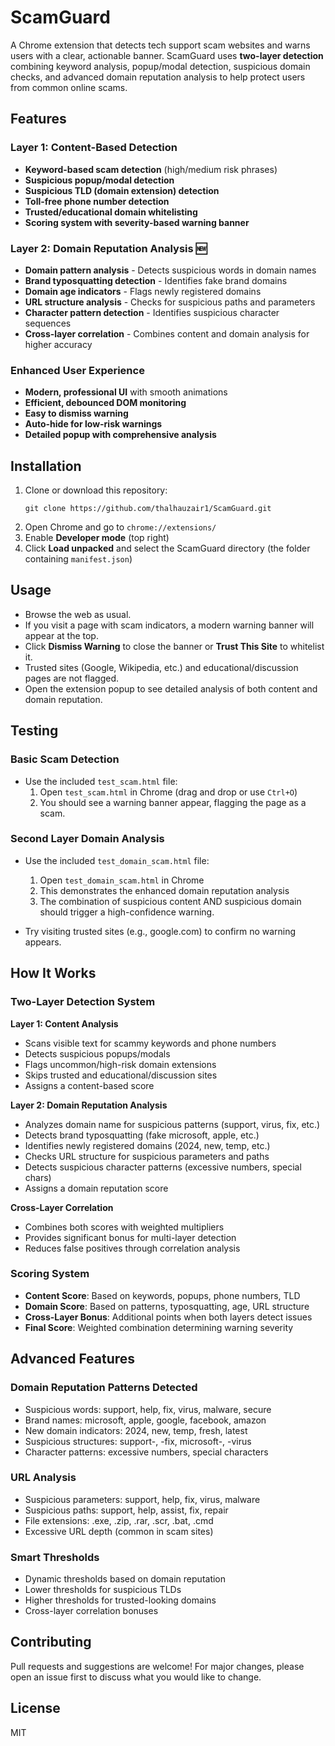 # ScamGuard

A Chrome extension that detects tech support scam websites and warns users with a clear, actionable banner. ScamGuard uses **two-layer detection** combining keyword analysis, popup/modal detection, suspicious domain checks, and advanced domain reputation analysis to help protect users from common online scams.

## Features

### **Layer 1: Content-Based Detection**
- **Keyword-based scam detection** (high/medium risk phrases)
- **Suspicious popup/modal detection**
- **Suspicious TLD (domain extension) detection**
- **Toll-free phone number detection**
- **Trusted/educational domain whitelisting**
- **Scoring system with severity-based warning banner**

### **Layer 2: Domain Reputation Analysis** 🆕
- **Domain pattern analysis** - Detects suspicious words in domain names
- **Brand typosquatting detection** - Identifies fake brand domains
- **Domain age indicators** - Flags newly registered domains
- **URL structure analysis** - Checks for suspicious paths and parameters
- **Character pattern detection** - Identifies suspicious character sequences
- **Cross-layer correlation** - Combines content and domain analysis for higher accuracy

### **Enhanced User Experience**
- **Modern, professional UI** with smooth animations
- **Efficient, debounced DOM monitoring**
- **Easy to dismiss warning**
- **Auto-hide for low-risk warnings**
- **Detailed popup with comprehensive analysis**

## Installation
1. Clone or download this repository:
   ```
   git clone https://github.com/thalhauzair1/ScamGuard.git
   ```
2. Open Chrome and go to `chrome://extensions/`
3. Enable **Developer mode** (top right)
4. Click **Load unpacked** and select the ScamGuard directory (the folder containing `manifest.json`)

## Usage
- Browse the web as usual.
- If you visit a page with scam indicators, a modern warning banner will appear at the top.
- Click **Dismiss Warning** to close the banner or **Trust This Site** to whitelist it.
- Trusted sites (Google, Wikipedia, etc.) and educational/discussion pages are not flagged.
- Open the extension popup to see detailed analysis of both content and domain reputation.

## Testing

### Basic Scam Detection
- Use the included `test_scam.html` file:
  1. Open `test_scam.html` in Chrome (drag and drop or use `Ctrl+O`)
  2. You should see a warning banner appear, flagging the page as a scam.

### Second Layer Domain Analysis
- Use the included `test_domain_scam.html` file:
  1. Open `test_domain_scam.html` in Chrome
  2. This demonstrates the enhanced domain reputation analysis
  3. The combination of suspicious content AND suspicious domain should trigger a high-confidence warning.

- Try visiting trusted sites (e.g., google.com) to confirm no warning appears.

## How It Works

### **Two-Layer Detection System**

**Layer 1: Content Analysis**
- Scans visible text for scammy keywords and phone numbers
- Detects suspicious popups/modals
- Flags uncommon/high-risk domain extensions
- Skips trusted and educational/discussion sites
- Assigns a content-based score

**Layer 2: Domain Reputation Analysis**
- Analyzes domain name for suspicious patterns (support, virus, fix, etc.)
- Detects brand typosquatting (fake microsoft, apple, etc.)
- Identifies newly registered domains (2024, new, temp, etc.)
- Checks URL structure for suspicious parameters and paths
- Detects suspicious character patterns (excessive numbers, special chars)
- Assigns a domain reputation score

**Cross-Layer Correlation**
- Combines both scores with weighted multipliers
- Provides significant bonus for multi-layer detection
- Reduces false positives through correlation analysis

### **Scoring System**
- **Content Score**: Based on keywords, popups, phone numbers, TLD
- **Domain Score**: Based on patterns, typosquatting, age, URL structure
- **Cross-Layer Bonus**: Additional points when both layers detect issues
- **Final Score**: Weighted combination determining warning severity

## Advanced Features

### **Domain Reputation Patterns Detected**
- Suspicious words: support, help, fix, virus, malware, secure
- Brand names: microsoft, apple, google, facebook, amazon
- New domain indicators: 2024, new, temp, fresh, latest
- Suspicious structures: support-, -fix, microsoft-, -virus
- Character patterns: excessive numbers, special characters

### **URL Analysis**
- Suspicious parameters: support, help, fix, virus, malware
- Suspicious paths: support, help, assist, fix, repair
- File extensions: .exe, .zip, .rar, .scr, .bat, .cmd
- Excessive URL depth (common in scam sites)

### **Smart Thresholds**
- Dynamic thresholds based on domain reputation
- Lower thresholds for suspicious TLDs
- Higher thresholds for trusted-looking domains
- Cross-layer correlation bonuses

## Contributing
Pull requests and suggestions are welcome! For major changes, please open an issue first to discuss what you would like to change.

## License
MIT 